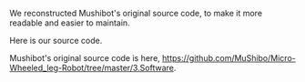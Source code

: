 We reconstructed Mushibot's original source code, to make it more readable and easier to maintain.

Here is our source code. 

Mushibot's original source code is here, https://github.com/MuShibo/Micro-Wheeled_leg-Robot/tree/master/3.Software.
